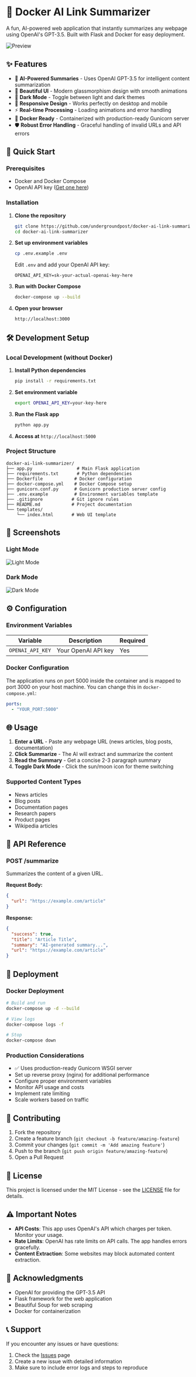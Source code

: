 # 🔗 Docker AI Link Summarizer

A fun, AI-powered web application that instantly summarizes any webpage using OpenAI's GPT-3.5. Built with Flask and Docker for easy deployment.

![Preview](/images/action.png)

## ✨ Features

- 🤖 **AI-Powered Summaries** - Uses OpenAI GPT-3.5 for intelligent content summarization
- 🎨 **Beautiful UI** - Modern glassmorphism design with smooth animations
- 🌙 **Dark Mode** - Toggle between light and dark themes
- 📱 **Responsive Design** - Works perfectly on desktop and mobile
- ⚡ **Real-time Processing** - Loading animations and error handling
- 🐳 **Docker Ready** - Containerized with production-ready Gunicorn server
- 🛡️ **Robust Error Handling** - Graceful handling of invalid URLs and API errors

## 🚀 Quick Start

### Prerequisites

- Docker and Docker Compose
- OpenAI API key ([Get one here](https://platform.openai.com/api-keys))

### Installation

1. **Clone the repository**
   ```bash
   git clone https://github.com/undergroundpost/docker-ai-link-summarizer.git
   cd docker-ai-link-summarizer
   ```

2. **Set up environment variables**
   ```bash
   cp .env.example .env
   ```
   
   Edit `.env` and add your OpenAI API key:
   ```
   OPENAI_API_KEY=sk-your-actual-openai-key-here
   ```

3. **Run with Docker Compose**
   ```bash
   docker-compose up --build
   ```

4. **Open your browser**
   ```
   http://localhost:3000
   ```

## 🛠️ Development Setup

### Local Development (without Docker)

1. **Install Python dependencies**
   ```bash
   pip install -r requirements.txt
   ```

2. **Set environment variable**
   ```bash
   export OPENAI_API_KEY=your-key-here
   ```

3. **Run the Flask app**
   ```bash
   python app.py
   ```

4. **Access at** `http://localhost:5000`

### Project Structure

```
docker-ai-link-summarizer/
├── app.py                 # Main Flask application
├── requirements.txt       # Python dependencies
├── Dockerfile            # Docker configuration
├── docker-compose.yml    # Docker Compose setup
├── gunicorn.conf.py      # Gunicorn production server config
├── .env.example          # Environment variables template
├── .gitignore           # Git ignore rules
├── README.md            # Project documentation
└── templates/
    └── index.html       # Web UI template
```

## 🎨 Screenshots

### Light Mode
![Light Mode](/images/dark.png)

### Dark Mode
![Dark Mode](/images/light.png)

## ⚙️ Configuration

### Environment Variables

| Variable | Description | Required |
|----------|-------------|----------|
| `OPENAI_API_KEY` | Your OpenAI API key | Yes |

### Docker Configuration

The application runs on port 5000 inside the container and is mapped to port 3000 on your host machine. You can change this in `docker-compose.yml`:

```yaml
ports:
  - "YOUR_PORT:5000"
```

## 🌐 Usage

1. **Enter a URL** - Paste any webpage URL (news articles, blog posts, documentation)
2. **Click Summarize** - The AI will extract and summarize the content
3. **Read the Summary** - Get a concise 2-3 paragraph summary
4. **Toggle Dark Mode** - Click the sun/moon icon for theme switching

### Supported Content Types

- News articles
- Blog posts
- Documentation pages
- Research papers
- Product pages
- Wikipedia articles

## 🔧 API Reference

### POST /summarize

Summarizes the content of a given URL.

**Request Body:**
```json
{
  "url": "https://example.com/article"
}
```

**Response:**
```json
{
  "success": true,
  "title": "Article Title",
  "summary": "AI-generated summary...",
  "url": "https://example.com/article"
}
```

## 🚀 Deployment

### Docker Deployment

```bash
# Build and run
docker-compose up -d --build

# View logs
docker-compose logs -f

# Stop
docker-compose down
```

### Production Considerations

- ✅ Uses production-ready Gunicorn WSGI server
- Set up reverse proxy (nginx) for additional performance
- Configure proper environment variables
- Monitor API usage and costs
- Implement rate limiting
- Scale workers based on traffic

## 🤝 Contributing

1. Fork the repository
2. Create a feature branch (`git checkout -b feature/amazing-feature`)
3. Commit your changes (`git commit -m 'Add amazing feature'`)
4. Push to the branch (`git push origin feature/amazing-feature`)
5. Open a Pull Request

## 📝 License

This project is licensed under the MIT License - see the [LICENSE](LICENSE) file for details.

## ⚠️ Important Notes

- **API Costs**: This app uses OpenAI's API which charges per token. Monitor your usage.
- **Rate Limits**: OpenAI has rate limits on API calls. The app handles errors gracefully.
- **Content Extraction**: Some websites may block automated content extraction.

## 🙏 Acknowledgments

- OpenAI for providing the GPT-3.5 API
- Flask framework for the web application
- Beautiful Soup for web scraping
- Docker for containerization

## 📞 Support

If you encounter any issues or have questions:

1. Check the [Issues](https://github.com/undergroundpost/docker-ai-link-summarizer/issues) page
2. Create a new issue with detailed information
3. Make sure to include error logs and steps to reproduce
